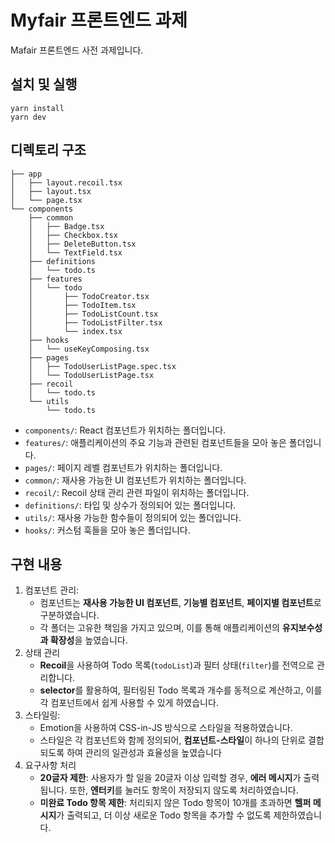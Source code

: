 # Myfair 프론트엔드 과제

Mafair 프론트엔드 사전 과제입니다.

## 설치 및 실행

```
yarn install
yarn dev
```

## 디렉토리 구조

```
├── app
│   ├── layout.recoil.tsx
│   ├── layout.tsx
│   └── page.tsx
└── components
    ├── common
    │   ├── Badge.tsx
    │   ├── Checkbox.tsx
    │   ├── DeleteButton.tsx
    │   └── TextField.tsx
    ├── definitions
    │   └── todo.ts
    ├── features
    │   └── todo
    │       ├── TodoCreator.tsx
    │       ├── TodoItem.tsx
    │       ├── TodoListCount.tsx
    │       ├── TodoListFilter.tsx
    │       └── index.tsx
    ├── hooks
    │   └── useKeyComposing.tsx
    ├── pages
    │   ├── TodoUserListPage.spec.tsx
    │   └── TodoUserListPage.tsx
    ├── recoil
    │   └── todo.ts
    └── utils
        └── todo.ts
```

- `components/`: React 컴포넌트가 위치하는 폴더입니다.
- `features/`: 애플리케이션의 주요 기능과 관련된 컴포넌트들을 모아 놓은 폴더입니다.
- `pages/`: 페이지 레벨 컴포넌트가 위치하는 폴더입니다.
- `common/`: 재사용 가능한 UI 컴포넌트가 위치하는 폴더입니다.
- `recoil/`: Recoil 상태 관리 관련 파일이 위치하는 폴더입니다.
- `definitions/`: 타입 및 상수가 정의되어 있는 폴더입니다.
- `utils/`: 재사용 가능한 함수들이 정의되어 있는 폴더입니다.
- `hooks/`: 커스텀 훅들을 모아 놓은 폴더입니다.

## 구현 내용

1. 컴포넌트 관리:
   - 컴포넌트는 **재사용 가능한 UI 컴포넌트**, **기능별 컴포넌트**, **페이지별 컴포넌트**로 구분하였습니다.
   - 각 폴더는 고유한 책임을 가지고 있으며, 이를 통해 애플리케이션의 **유지보수성과 확장성**을 높였습니다.
2. 상태 관리
   - **Recoil**을 사용하여 Todo 목록(`todoList`)과 필터 상태(`filter`)를 전역으로 관리합니다.
   - **selector**를 활용하여, 필터링된 Todo 목록과 개수를 동적으로 계산하고, 이를 각 컴포넌트에서 쉽게 사용할 수 있게 하였습니다.
3. 스타일링:
   - Emotion을 사용하여 CSS-in-JS 방식으로 스타일을 적용하였습니다.
   - 스타일은 각 컴포넌트와 함께 정의되어, **컴포넌트-스타일**이 하나의 단위로 결합되도록 하여 관리의 일관성과 효율성을 높였습니다
4. 요구사항 처리
   - **20글자 제한**: 사용자가 할 일을 20글자 이상 입력할 경우, **에러 메시지**가 출력됩니다. 또한, **엔터키**를 눌러도 항목이 저장되지 않도록 처리하였습니다.
   - **미완료 Todo 항목 제한**: 처리되지 않은 Todo 항목이 10개를 초과하면 **헬퍼 메시지**가 출력되고, 더 이상 새로운 Todo 항목을 추가할 수 없도록 제한하였습니다.
